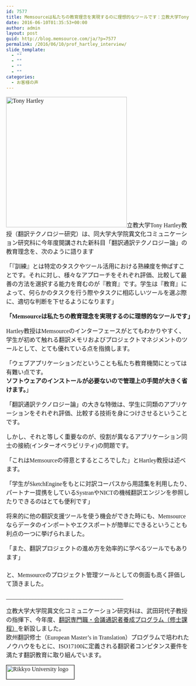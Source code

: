 ```yaml
---
id: 7577
title: Memsourceは私たちの教育理念を実現するのに理想的なツールです：立教大学Tony Hartley教授
date: 2016-06-10T01:35:53+00:00
author: admin
layout: post
guid: http://blog.memsource.com/ja/?p=7577
permalink: /2016/06/10/prof_hartley_interview/
slide_template:
  - ""
  - ""
  - ""
  - ""
categories:
  - お客様の声
---
```

<div style="font-family: 'メイリオ', Meiryo, 'ヒラギノ角ゴ Pro W3'; font-size: medium;">
  <p>
    <a href="/wp-content/uploads/2016/06/Tony-Hartley.jpg"><img class="alignleft wp-image-7582" src="/wp-content/uploads/2016/06/Tony-Hartley.jpg" alt="Tony Hartley" width="330" height="355" data-id="7582" /></a>立教大学Tony Hartley教授（翻訳テクノロジー研究）は、同大学大学院異文化コミュニケーション研究科に今年度開講された新科目「翻訳通訳テクノロジー論」の教育理念を、次のように語ります
  </p>
  
  <p>
    「『訓練』とは特定のタスクやツール活用における熟練度を伸ばすことです。それに対し、様々なアプローチをそれぞれ評価、比較して最善の方法を選択する能力を育むのが『教育』です。学生は『教育』によって、何らかのタスクを行う際やタスクに相応しいツールを選ぶ際に、適切な判断を下せるようになります」
  </p>
  
  <p>
    <strong>「Memsourceは私たちの教育理念を実現するのに理想的なツールです」</strong>
  </p>
  
  <p>
    <!--more-->
  </p>
  
  <p>
    Hartley教授はMemsourceのインターフェースがとてもわかりやすく、学生が初めて触れる翻訳メモリおよびプロジェクトマネジメントのツールとして、とても優れている点を指摘します。
  </p>
  
  <p>
    「ウェブアプリケーションだということも私たち教育機関にとっては有難い点です。<br /> <strong>ソフトウェアのインストールが必要ないので管理上の手間が大きく省けます。</strong>」
  </p>
  
  <p>
    「翻訳通訳テクノロジー論」の大きな特徴は、学生に同類のアプリケーションをそれぞれ評価、比較する技術を身につけさせるということです。
  </p>
  
  <p>
    しかし、それと等しく重要なのが、役割が異なるアプリケーション同士の接続(インターオペラビリティ)の問題です。
  </p>
  
  <p>
    「これはMemsourceの得意とするところでした」とHartley教授は述べます。
  </p>
  
  <p>
    「学生がSketchEngineをもとに対訳コーパスから用語集を利用したり、パートナー提携をしているSystranやNICTの機械翻訳エンジンを参照したりできるのはとても便利です」
  </p>
  
  <p>
    将来的に他の翻訳支援ツールを使う機会ができた時にも、Memsourceならデータのインポートやエクスポートが簡単にできるということも利点の一つに挙げられました。
  </p>
  
  <p>
    「また、翻訳プロジェクトの進め方を効率的に学べるツールでもあります」<br /> 　<br /> と、Memsourceのプロジェクト管理ツールとしての側面も高く評価して頂きました。
  </p>
  
  <p>
    ________________________________________
  </p>
  
  <p>
    立教大学大学院異文化コミュニケーション研究科は、武田珂代子教授の指揮下、今年度、<a href="http://www2.rikkyo.ac.jp/web/tiedu/album/index.html" target="_blank">翻訳専門職・会議通訳者養成プログラム（修士課程）</a>を新設しました。<br /> 欧州翻訳修士（European Master&#8217;s in Translation）プログラムで培われたノウハウをもとに、ISO17100に定義される翻訳者コンピタンス要件を満たす翻訳教育に取り組んでいます。
  </p>
  
  <p>
    <a href="http://www.rikkyo.ac.jp/" target="_blank"><img class="alignnone size-full wp-image-7583" src="/wp-content/uploads/2016/06/Rikkyo-University-logo.gif" alt="Rikkyo University logo" width="185" height="38" border="1" data-id="7583" /></a>
  </p>
</div>